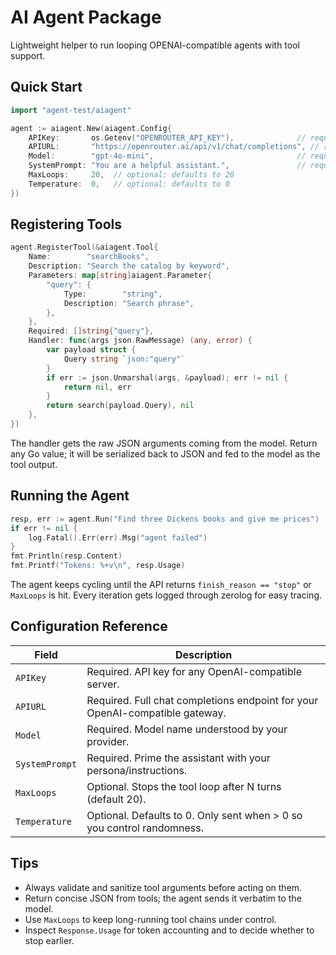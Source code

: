 # AI Agent Package

Lightweight helper to run looping OPENAI-compatible agents with tool support.

## Quick Start

```go
import "agent-test/aiagent"

agent := aiagent.New(aiagent.Config{
    APIKey:       os.Getenv("OPENROUTER_API_KEY"),              // required
    APIURL:       "https://openrouter.ai/api/v1/chat/completions", // required
    Model:        "gpt-4o-mini",                                // required
    SystemPrompt: "You are a helpful assistant.",               // required
    MaxLoops:     20,  // optional: defaults to 20
    Temperature:  0,   // optional: defaults to 0
})
```

## Registering Tools

```go
agent.RegisterTool(&aiagent.Tool{
    Name:        "searchBooks",
    Description: "Search the catalog by keyword",
    Parameters: map[string]aiagent.Parameter{
        "query": {
            Type:        "string",
            Description: "Search phrase",
        },
    },
    Required: []string{"query"},
    Handler: func(args json.RawMessage) (any, error) {
        var payload struct {
            Query string `json:"query"`
        }
        if err := json.Unmarshal(args, &payload); err != nil {
            return nil, err
        }
        return search(payload.Query), nil
    },
})
```

The handler gets the raw JSON arguments coming from the model. Return any Go value; it will be serialized back to JSON and fed to the model as the tool output.

## Running the Agent

```go
resp, err := agent.Run("Find three Dickens books and give me prices")
if err != nil {
    log.Fatal().Err(err).Msg("agent failed")
}
fmt.Println(resp.Content)
fmt.Printf("Tokens: %+v\n", resp.Usage)
```

The agent keeps cycling until the API returns `finish_reason == "stop"` or `MaxLoops` is hit. Every iteration gets logged through zerolog for easy tracing.

## Configuration Reference

| Field | Description |
| --- | --- |
| `APIKey` | Required. API key for any OpenAI-compatible server. |
| `APIURL` | Required. Full chat completions endpoint for your OpenAI-compatible gateway. |
| `Model` | Required. Model name understood by your provider. |
| `SystemPrompt` | Required. Prime the assistant with your persona/instructions. |
| `MaxLoops` | Optional. Stops the tool loop after N turns (default 20). |
| `Temperature` | Optional. Defaults to 0. Only sent when > 0 so you control randomness. |

## Tips

- Always validate and sanitize tool arguments before acting on them.
- Return concise JSON from tools; the agent sends it verbatim to the model.
- Use `MaxLoops` to keep long-running tool chains under control.
- Inspect `Response.Usage` for token accounting and to decide whether to stop earlier.
